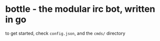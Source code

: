 # bottle - the modular irc bot, written in go

to get started, check `config.json`, and the `cmds/` directory